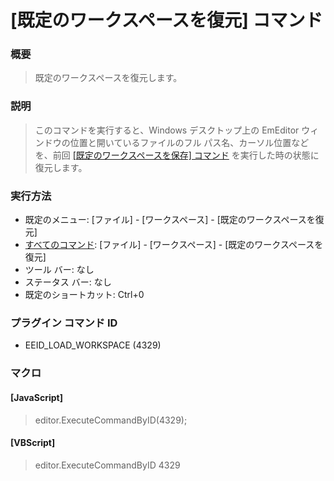 # \[既定のワークスペースを復元\] コマンド

### 概要

> 既定のワークスペースを復元します。

### 説明

> このコマンドを実行すると、Windows デスクトップ上の EmEditor ウィンドウの位置と開いているファイルのフル
> パス名、カーソル位置などを、前回 [\[既定のワークスペースを保存\] コマンド](save_workspace) を実行した時の状態に復元します。

### 実行方法

- 既定のメニュー: \[ファイル\] \- \[ワークスペース\] \- \[既定のワークスペースを復元\]
- [すべてのコマンド](../../glossary/allcommands): \[ファイル\] \- \[ワークスペース\] \- \[既定のワークスペースを復元\]
- ツール バー: なし
- ステータス バー: なし
- 既定のショートカット: Ctrl+0

### プラグイン コマンド ID

- EEID\_LOAD\_WORKSPACE (4329)

### マクロ

#### \[JavaScript\]

> editor.ExecuteCommandByID(4329);

#### \[VBScript\]

> editor.ExecuteCommandByID 4329
